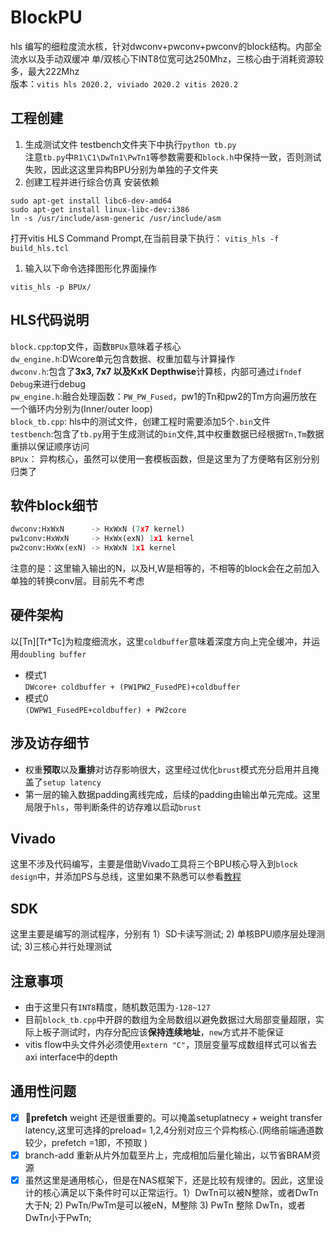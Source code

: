 # BlockPU
hls 编写的细粒度流水核，针对dwconv+pwconv+pwconv的block结构。内部全流水以及手动双缓冲
单/双核心下INT8位宽可达250Mhz，三核心由于消耗资源较多，最大222Mhz      
版本：```vitis hls 2020.2, viviado 2020.2 vitis 2020.2```  

## 工程创建
1. 生成测试文件
testbench文件夹下中执行```python tb.py```  
注意```tb.py```中```R1\C1\DwTn1\PwTn1```等参数需要和```block.h```中保持一致，否则测试失败，因此这这里异构BPU分别为单独的子文件夹     
2. 创建工程并进行综合仿真
安装依赖
```
sudo apt-get install libc6-dev-amd64
sudo apt-get install linux-libc-dev:i386
ln -s /usr/include/asm-generic /usr/include/asm
```
打开vitis HLS Command Prompt,在当前目录下执行：
```vitis_hls -f build_hls.tcl``` 

1. 输入以下命令选择图形化界面操作

```vitis_hls -p BPUx/```

## HLS代码说明
``block.cpp``:top文件，函数``BPUx``意味着子核心      
```dw_engine.h```:DWcore单元包含数据、权重加载与计算操作  
```dwconv.h```:包含了**3x3, 7x7 以及KxK Depthwise**计算核，内部可通过```ifndef Debug```来进行debug  
```pw_engine.h```:融合处理函数：```PW_PW_Fused```，pw1的Tn和pw2的Tm方向遍历放在一个循环内分别为(Inner/outer loop)    
```block_tb.cpp```: hls中的测试文件，创建工程时需要添加5个```.bin```文件    
```testbench```:包含了```tb.py```用于生成测试的```bin```文件,其中权重数据已经根据```Tn,Tm```数据重排以保证顺序访问      
```BPUx```： 异构核心，虽然可以使用一套模板函数，但是这里为了方便略有区别分别归类了          
## 软件block细节
```python
dwconv:HxWxN      -> HxWxN (7x7 kernel)
pw1conv:HxWxN     -> HxWx(exN) 1x1 kernel
pw2conv:HxWx(exN) -> HxWxN 1x1 kernel
```
注意的是：这里输入输出的N，以及H,W是相等的，不相等的block会在之前加入单独的转换conv层。目前先不考虑

## 硬件架构
以[Tn][Tr*Tc]为粒度细流水，这里```coldbuffer```意味着深度方向上完全缓冲，并运用```doubling buffer```  
- 模式1  
```DWcore+ coldbuffer + (PW1PW2_FusedPE)+coldbuffer```
- 模式0  
```(DWPW1_FusedPE+coldbuffer) + PW2core```
## 涉及访存细节
- 权重**预取**以及**重排**对访存影响很大，这里经过优化```brust```模式充分启用并且掩盖了```setup latency```
- 第一层的输入数据padding离线完成，后续的padding由输出单元完成。这里局限于```hls```，带判断条件的访存难以启动```brust```
## Vivado
这里不涉及代码编写，主要是借助Vivado工具将三个BPU核心导入到```block design```中，并添加PS与总线，这里如果不熟悉可以参看[教程](https://github.com/louvinci/HLStoFPGA)
## SDK
这里主要是编写的测试程序，分别有 1）SD卡读写测试; 2) 单核BPU顺序层处理测试; 3)三核心并行处理测试  
## 注意事项
- 由于这里只有```INT8```精度，随机数范围为```-128~127```    
- 目前```block_tb.cpp```中开辟的数组为全局数组以避免数据过大局部变量超限，实际上板子测试时，内存分配应该**保持连续地址**，```new```方式并不能保证
- vitis flow中头文件外必须使用```extern "C"```，顶层变量写成数组样式可以省去axi interface中的depth

## 通用性问题
- [x] :rocket:**prefetch** weight 还是很重要的。可以掩盖setuplatnecy + weight transfer latency,这里可选择的preload= 1,2,4分别对应三个异构核心.(网络前端通道数较少，prefetch =1即，不预取 )
- [x] branch-add 重新从片外加载至片上，完成相加后量化输出，以节省BRAM资源  
- [x] 虽然这里是通用核心，但是在NAS框架下，还是比较有规律的。因此，这里设计的核心满足以下条件时可以正常运行。1）DwTn可以被N整除，或者DwTn大于N; 2) PwTn/PwTm是可以被eN，M整除 3) PwTn 整除 DwTn，或者DwTn小于PwTn; 
